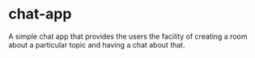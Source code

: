 # chat-app

A simple chat app that provides the users the facility of creating a room about a particular topic and having a chat about that.
